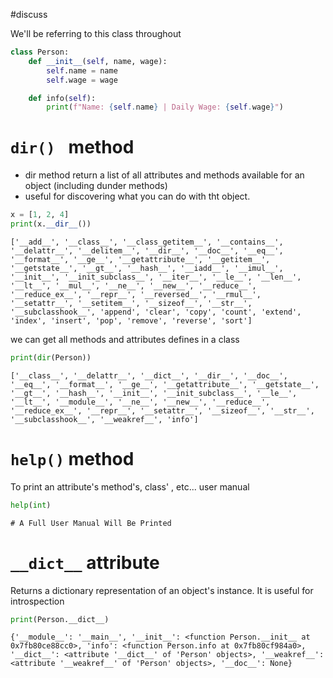 #discuss 


We'll be referring to this class throughout 
```python
class Person:
    def __init__(self, name, wage):
        self.name = name
        self.wage = wage

    def info(self):
        print(f"Name: {self.name} | Daily Wage: {self.wage}")
```

# `dir() ` method 
- dir method return a list of all attributes and methods available for an object (including dunder methods)
- useful for discovering what you can do with tht object.

```python
x = [1, 2, 4]
print(x.__dir__())
```

```Output
['__add__', '__class__', '__class_getitem__', '__contains__', '__delattr__', '__delitem__', '__dir__', '__doc__', '__eq__', '__format__', '__ge__', '__getattribute__', '__getitem__', '__getstate__', '__gt__', '__hash__', '__iadd__', '__imul__', '__init__', '__init_subclass__', '__iter__', '__le__', '__len__', '__lt__', '__mul__', '__ne__', '__new__', '__reduce__', '__reduce_ex__', '__repr__', '__reversed__', '__rmul__', '__setattr__', '__setitem__', '__sizeof__', '__str__', '__subclasshook__', 'append', 'clear', 'copy', 'count', 'extend', 'index', 'insert', 'pop', 'remove', 'reverse', 'sort']
```

we can get all methods and attributes defines in a class
```python
print(dir(Person))
```

```Output
['__class__', '__delattr__', '__dict__', '__dir__', '__doc__', '__eq__', '__format__', '__ge__', '__getattribute__', '__getstate__', '__gt__', '__hash__', '__init__', '__init_subclass__', '__le__', '__lt__', '__module__', '__ne__', '__new__', '__reduce__', '__reduce_ex__', '__repr__', '__setattr__', '__sizeof__', '__str__', '__subclasshook__', '__weakref__', 'info']

```


# `help()` method 

To print an attribute's method's, class' , etc... user manual 

```python
help(int)
```

```Output
# A Full User Manual Will Be Printed
```

# `__dict__` attribute

Returns a dictionary representation of an object's instance. It is useful  for introspection

```python
print(Person.__dict__)
```

```Output
{'__module__': '__main__', '__init__': <function Person.__init__ at 0x7fb80ce88cc0>, 'info': <function Person.info at 0x7fb80cf984a0>, '__dict__': <attribute '__dict__' of 'Person' objects>, '__weakref__': <attribute '__weakref__' of 'Person' objects>, '__doc__': None}
```

